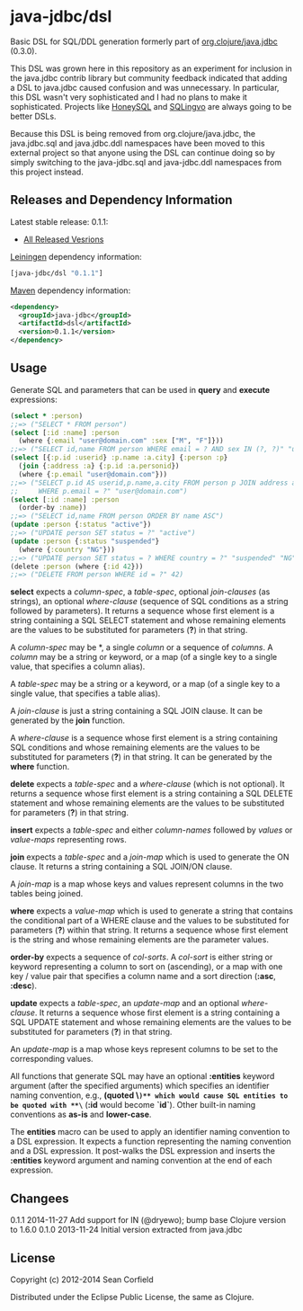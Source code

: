 # java-jdbc/dsl

Basic DSL for SQL/DDL generation formerly part of [org.clojure/java.jdbc](https://github.com/clojure/java.jdbc) (0.3.0).

This DSL was grown here in this repository as an experiment for inclusion in the java.jdbc contrib library but community feedback indicated that adding a DSL to java.jdbc caused confusion and was unnecessary. In particular, this DSL wasn't very sophisticated and I had no plans to make it sophisticated. Projects like [HoneySQL](https://github.com/jkk/honeysql) and [SQLingvo](https://github.com/r0man/sqlingvo) are always going to be better DSLs.

Because this DSL is being removed from org.clojure/java.jdbc, the java.jdbc.sql and java.jdbc.ddl namespaces have been moved to this external project so that anyone using the DSL can continue doing so by simply switching to the java-jdbc.sql and java-jdbc.ddl namespaces from this project instead.

## Releases and Dependency Information

Latest stable release: 0.1.1:

* [All Released Vesrions](https://clojars.org/java-jdbc/dsl)

[Leiningen](https://github.com/technomancy/leiningen) dependency information:
```clojure
[java-jdbc/dsl "0.1.1"]
```
[Maven](http://maven.org/) dependency information:
```xml
<dependency>
  <groupId>java-jdbc</groupId>
  <artifactId>dsl</artifactId>
  <version>0.1.1</version>
</dependency>
```

## Usage

Generate SQL and parameters that can be used in **query** and **execute** expressions:
```clojure
(select * :person)
;;=> ("SELECT * FROM person")
(select [:id :name] :person
  (where {:email "user@domain.com" :sex ["M", "F"]}))
;;=> ("SELECT id,name FROM person WHERE email = ? AND sex IN (?, ?)" "user@domain.com" "M", "F")
(select [{:p.id :userid} :p.name :a.city] {:person :p}
  (join {:address :a} {:p.id :a.personid})
  (where {:p.email "user@domain.com"}))
;;=> ("SELECT p.id AS userid,p.name,a.city FROM person p JOIN address a ON p.id = a.personid
;;     WHERE p.email = ?" "user@domain.com")
(select [:id :name] :person
  (order-by :name))
;;=> ("SELECT id,name FROM person ORDER BY name ASC")
(update :person {:status "active"})
;;=> ("UPDATE person SET status = ?" "active")
(update :person {:status "suspended"}
  (where {:country "NG"}))
;;=> ("UPDATE person SET status = ? WHERE country = ?" "suspended" "NG")
(delete :person (where {:id 42}))
;;=> ("DELETE FROM person WHERE id = ?" 42)
```
**select** expects a *column-spec*, a *table-spec*, optional *join-clauses* (as strings), an optional *where-clause* (sequence of SQL conditions as a string followed by parameters). It returns a sequence whose first element is a string containing a SQL SELECT statement and whose remaining elements are the values to be substituted for parameters (**?**) in that string.

A *column-spec* may be \*, a single *column* or a sequence of *columns*. A *column* may be a string or keyword, or a map (of a single key to a single value, that specifies a column alias).

A *table-spec* may be a string or a keyword, or a map (of a single key to a single value, that specifies a table alias).

A *join-clause* is just a string containing a SQL JOIN clause. It can be generated by the **join** function.

A *where-clause* is a sequence whose first element is a string containing SQL conditions and whose remaining elements are the values to be substituted for parameters (**?**) in that string. It can be generated by the **where** function.

**delete** expects a *table-spec* and a *where-clause* (which is not optional). It returns a sequence whose first element is a string containing a SQL DELETE statement and whose remaining elements are the values to be substituted for parameters (**?**) in that string.

**insert** expects a *table-spec* and either *column-names* followed by *values* or *value-maps* representing rows.

**join** expects a *table-spec* and a *join-map* which is used to generate the ON clause. It returns a string containing a SQL JOIN/ON clause.

A *join-map* is a map whose keys and values represent columns in the two tables being joined.

**where** expects a *value-map* which is used to generate a string that contains the conditional part of a WHERE clause and the values to be substituted for parameters (**?**) within that string. It returns a sequence whose first element is the string and whose remaining elements are the parameter values.

**order-by** expects a sequence of *col-sorts*. A *col-sort* is either string or keyword representing a column to sort on (ascending), or a map with one key / value pair that specifies a column name and a sort direction (**:asc**, **:desc**).

**update** expects a *table-spec*, an *update-map* and an optional *where-clause*. It returns a sequence whose first element is a string containing a SQL UPDATE statement and whose remaining elements are the values to be substituted for parameters (**?**) in that string.

An *update-map* is a map whose keys represent columns to be set to the corresponding values.

All functions that generate SQL may have an optional **:entities** keyword argument (after the specified arguments) which specifies an identifier naming convention, e.g., **(quoted \\`)** which would cause SQL entities to be quoted with **\`** (**:id** would become **\`id\`**). Other built-in naming conventions as **as-is** and **lower-case**.

The **entities** macro can be used to apply an identifier naming convention to a DSL expression. It expects a function representing the naming convention and a DSL expression. It post-walks the DSL expression and inserts the **:entities** keyword argument and naming convention at the end of each expression.

## Changees

0.1.1 2014-11-27 Add support for IN (@dryewo); bump base Clojure version to 1.6.0
0.1.0 2013-11-24 Initial version extracted from java.jdbc

## License

Copyright (c) 2012-2014 Sean Corfield

Distributed under the Eclipse Public License, the same as Clojure.
